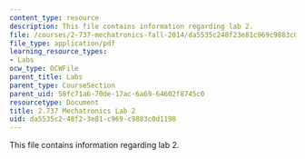 ```yaml
---
content_type: resource
description: This file contains information regarding lab 2.
file: /courses/2-737-mechatronics-fall-2014/da5535c248f23e81c969c9883c0d1198_MIT2_737F14_Lab2.pdf
file_type: application/pdf
learning_resource_types:
- Labs
ocw_type: OCWFile
parent_title: Labs
parent_type: CourseSection
parent_uid: 58fc71a6-70de-17ac-6a69-64602f8745c0
resourcetype: Document
title: 2.737 Mechatronics Lab 2
uid: da5535c2-48f2-3e81-c969-c9883c0d1198
---
```

This file contains information regarding lab 2.

